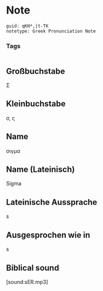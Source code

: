 # Note
```
guid: qKH*,|t-TK
notetype: Greek Pronunciation Note
```

### Tags
```
```

## Großbuchstabe
Σ

## Kleinbuchstabe
σ, ς

## Name
σιγμα

## Name (Lateinisch)
Sigma

## Lateinische Aussprache
s

## Ausgesprochen wie in
s

## Biblical sound
[sound:sER.mp3]

